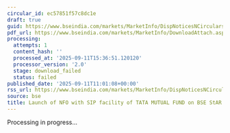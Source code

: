```yaml
---
circular_id: ec57851f57c8dc1e
draft: true
guid: https://www.bseindia.com/markets/MarketInfo/DispNoticesNCirculars.aspx?Noticeid={4A5B9ED0-5EF2-427C-9998-74383FDE52D2}&noticeno=20250911-16&dt=09/11/2025&icount=16&totcount=86&flag=0
pdf_url: https://www.bseindia.com/markets/MarketInfo/DownloadAttach.aspx?id=20250911-16&attachedId=
processing:
  attempts: 1
  content_hash: ''
  processed_at: '2025-09-11T15:36:51.120120'
  processor_version: '2.0'
  stage: download_failed
  status: failed
published_date: '2025-09-11T11:01:08+00:00'
rss_url: https://www.bseindia.com/markets/MarketInfo/DispNoticesNCirculars.aspx?Noticeid={4A5B9ED0-5EF2-427C-9998-74383FDE52D2}&noticeno=20250911-16&dt=09/11/2025&icount=16&totcount=86&flag=0
source: bse
title: Launch of NFO with SIP facility of TATA MUTUAL FUND on BSE StAR MF Platform
---
```


Processing in progress...